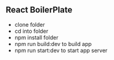 ## React BoilerPlate

+ clone folder
+ cd into folder
+ npm install folder
+ npm run build:dev to build app
+ npm run start:dev to start app server

